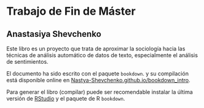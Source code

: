 # Trabajo de Fin de Máster

## Anastasiya Shevchenko

Este libro es un proyecto que trata de aproximar la sociología hacia
las técnicas de análisis automático de datos de texto, especialmente
el análisis de sentimientos.

El documento ha sido escrito con el paquete `bookdown`.
y su compilación está disponible online en [Nastya-Shevchenko.github.io/bookdown_intro](https://Nastya-Shevchenko.github.io/book_tfm).

Para generar el libro (compilar) puede ser recomendable instalar la última versión de [RStudio]((https://www.rstudio.com/products/rstudio/download/)) y el paquete de R `bookdown`. 
